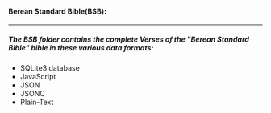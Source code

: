 #### Berean Standard Bible(BSB):
----
##### The BSB folder contains the complete Verses of the "Berean Standard Bible" bible in these various data formats:
* SQLite3 database
* JavaScript
* JSON
* JSONC
* Plain-Text